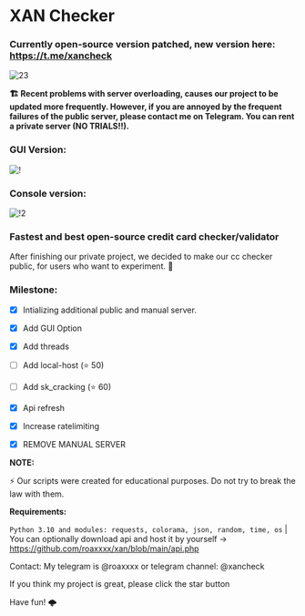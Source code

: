 # XAN Checker

### Currently open-source version patched, new version here: https://t.me/xancheck
![23](https://i.imgur.com/SC6KdqI.png)


**🏗️ Recent problems with server overloading, causes our project to be updated more frequently. However, if you are annoyed by the frequent failures of the public server, please contact me on Telegram. You can rent a private server (NO TRIALS!!).**


### GUI Version:

![!](https://media.discordapp.net/attachments/1170149645121486919/1170761380966694992/image.png?ex=655a3780&is=6547c280&hm=76b91c048f90df6bc0c8ee03f4110bab85c648fc1717261ec6ea6670f598783b&=) 

### Console version:
![!2](https://media.discordapp.net/attachments/1170149645121486919/1170761816712941648/image.png?ex=655a37e8&is=6547c2e8&hm=457555a81110678fed8ffab7462f05ed7162b5e9a64a76b4162243fdf1f82e32&=)





### Fastest and best open-source credit card checker/validator 

After finishing our private project, we decided to make our cc checker public, for users who want to experiment. 🗿

### Milestone:
- [x] Intializing additional public and manual server.
- [x] Add GUI Option
- [x] Add threads
- [ ] Add local-host (⭐ 50)
- [ ] Add sk_cracking (⭐ 60)
- [x] Api refresh
- [x] Increase ratelimiting
- [x] REMOVE MANUAL SERVER


**NOTE:** 

⚡ Our scripts were created for educational purposes. Do not try to break the law with them.



**Requirements:**

`Python 3.10 and modules: requests, colorama, json, random, time, os`
| You can optionally download api and host it by yourself -> https://github.com/roaxxxx/xan/blob/main/api.php

Contact:
My telegram is @roaxxxx
or telegram channel: @xancheck


If you think my project is great, please click the star button


Have fun! 🌩️


